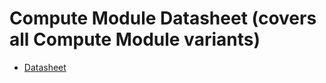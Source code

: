 # Compute Module Datasheet (covers all Compute Module variants)

* [Datasheet](RPI-CM-DATASHEET-V1_0.pdf)
